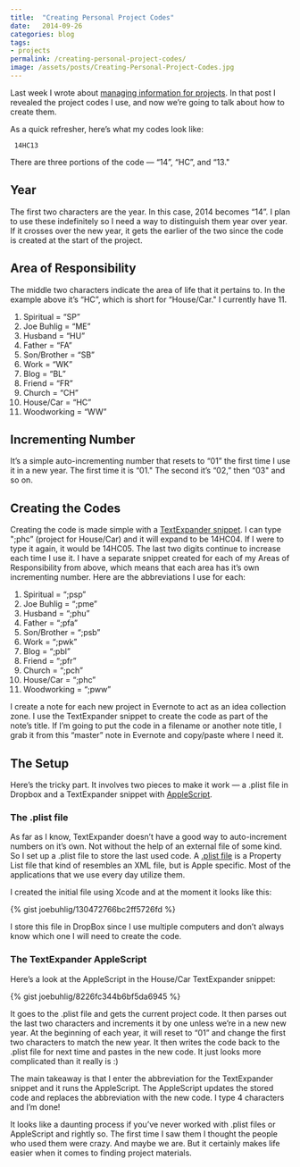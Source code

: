 ```yaml
---
title:  "Creating Personal Project Codes"
date:   2014-09-26
categories: blog
tags:
- projects
permalink: /creating-personal-project-codes/
image: /assets/posts/Creating-Personal-Project-Codes.jpg
---
```


Last week I wrote about [managing information for projects](http://joebuhlig.com/managing-project-information/). In that post I revealed the project codes I use, and now we’re going to talk about how to create them.

<!--more-->

As a quick refresher, here’s what my codes look like:

     14HC13

There are three portions of the code — “14”, “HC”, and “13."

## Year

The first two characters are the year. In this case, 2014 becomes “14”. I plan to use these indefinitely so I need a way to distinguish them year over year. If it crosses over the new year, it gets the earlier of the two since the code is created at the start of the project.

## Area of Responsibility

The middle two characters indicate the area of life that it pertains to. In the example above it’s “HC”, which is short for “House/Car." I currently have 11.

1.  Spiritual = “SP”
2.  Joe Buhlig = “ME”
3.  Husband = “HU”
4.  Father = “FA”
5.  Son/Brother = “SB”
6.  Work = “WK”
7.  Blog = “BL”
8.  Friend = “FR”
9.  Church = “CH”
10.  House/Car = “HC”
11.  Woodworking = “WW”

## Incrementing Number

It’s a simple auto-incrementing number that resets to “01” the first time I use it in a new year. The first time it is “01." The second it’s “02,” then “03" and so on.

## Creating the Codes

Creating the code is made simple with a [TextExpander snippet](http://joebuhlig.com/using-text-expander/). I can type ";phc” (project for House/Car) and it will expand to be 14HC04\. If I were to type it again, it would be 14HC05\. The last two digits continue to increase each time I use it. I have a separate snippet created for each of my Areas of Responsibility from above, which means that each area has it’s own incrementing number. Here are the abbreviations I use for each:

1.  Spiritual = “;psp”
2.  Joe Buhlig = “;pme”
3.  Husband = “;phu”
4.  Father = “;pfa”
5.  Son/Brother = “;psb”
6.  Work = “;pwk”
7.  Blog = “;pbl”
8.  Friend = “;pfr”
9.  Church = “;pch”
10.  House/Car = “;phc”
11.  Woodworking = “;pww”

I create a note for each new project in Evernote to act as an idea collection zone. I use the TextExpander snippet to create the code as part of the note’s title. If I’m going to put the code in a filename or another note title, I grab it from this “master” note in Evernote and copy/paste where I need it.

## The Setup

Here’s the tricky part. It involves two pieces to make it work — a .plist file in Dropbox and a TextExpander snippet with [AppleScript](http://en.wikipedia.org/wiki/AppleScript).

### The .plist file

As far as I know, TextExpander doesn’t have a good way to auto-increment numbers on it’s own. Not without the help of an external file of some kind. So I set up a .plist file to store the last used code. A [.plist file](http://en.wikipedia.org/wiki/Property_list) is a Property List file that kind of resembles an XML file, but is Apple specific. Most of the applications that we use every day utilize them.

I created the initial file using Xcode and at the moment it looks like this: 

{% gist joebuhlig/130472766bc2ff5726fd %}

I store this file in DropBox since I use multiple computers and don’t always know which one I will need to create the code.

### The TextExpander AppleScript

Here’s a look at the AppleScript in the House/Car TextExpander snippet:

{% gist joebuhlig/8226fc344b6bf5da6945 %}

It goes to the .plist file and gets the current project code. It then parses out the last two characters and increments it by one unless we’re in a new new year. At the beginning of each year, it will reset to “01” and change the first two characters to match the new year. It then writes the code back to the .plist file for next time and pastes in the new code. It just looks more complicated than it really is :)

The main takeaway is that I enter the abbreviation for the TextExpander snippet and it runs the AppleScript. The AppleScript updates the stored code and replaces the abbreviation with the new code. I type 4 characters and I’m done!

It looks like a daunting process if you’ve never worked with .plist files or AppleScript and rightly so. The first time I saw them I thought the people who used them were crazy. And maybe we are. But it certainly makes life easier when it comes to finding project materials.
